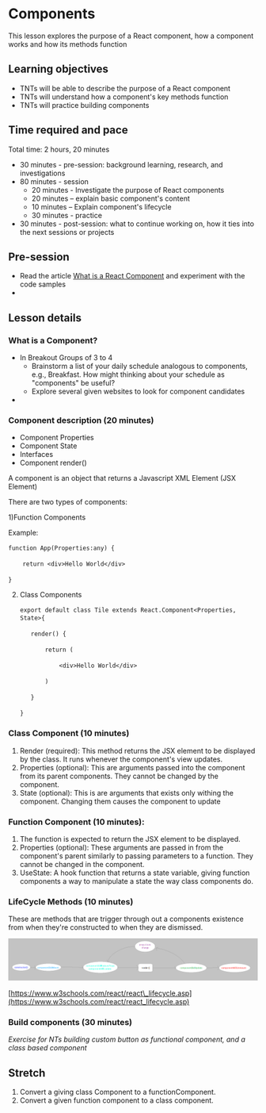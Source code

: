 # Components

This lesson explores the purpose of a React component, how a component works and how its methods function

## Learning objectives

* TNTs will be able to describe the purpose of a React component
* TNTs will understand how a component's key methods function
* TNTs will practice building components

## Time required and pace

Total time: 2 hours, 20 minutes

- 30 minutes - pre-session: background learning, research, and investigations
- 80 minutes - session
  - 20 minutes - Investigate the purpose of React components
  - 20 minutes – explain basic component's content
  - 10 minutes – Explain component's lifecycle
  - 30 minutes - practice
- 30 minutes - post-session: what to continue working on, how it ties into the next sessions or projects

## Pre-session

- Read the article [What is a React Component](https://www.educative.io/edpresso/what-is-a-react-component) and experiment with the code samples
- 

## Lesson details

### What is a Component?

- In Breakout Groups of 3 to 4
  - Brainstorm a list of your daily schedule analogous to components, e.g., Breakfast. How might thinking about your schedule as "components" be useful?
  - Explore several given websites to look for component candidates
- 

### Component description (20 minutes)

* Component Properties
* Component State
* Interfaces
* Component render()

A component is an object that returns a Javascript XML Element (JSX Element)

There are two types of components:

1)Function Components

Example:

    function App(Properties:any) {
    
        return <div>Hello World</div>
    
    }

2) Class Components

       export default class Tile extends React.Component<Properties, State>{
    
          render() {
    
              return (
    
                  <div>Hello World</div>
    
              )
    
          }
    
       }

### Class Component (10 minutes)

1. Render (required): This method returns the JSX element to be displayed by the class. It runs whenever the component's view updates.
2. Properties (optional): This are arguments passed into the component from its parent components. They cannot be changed by the component.
3. State (optional): This is are arguments that exists only withing the component. Changing them causes the component to update

### Function Component (10 minutes):

1. The function is expected to return the JSX element to be displayed.
2. Properties (optional): These arguments are passed in from the component's parent similarly to passing parameters to a function. They cannot be changed in the component.
3. UseState: A hook function that returns a state variable, giving function components a way to manipulate a state the way class components do.

### LifeCycle Methods (10 minutes)

These are methods that are trigger through out a components existence from when they're constructed to when they are dismissed.

![LifeCycleDiagram](./LifeCycle.png)

[https://www.w3schools.com/react/react\_lifecycle.asp](https://www.w3schools.com/react/react_lifecycle.asp)

### Build components (30 minutes)
*Exercise for NTs building custom button as functional component, and a class based component*

## Stretch

  1. Convert a giving class Component to a functionComponent.
  2. Convert a given function component to a class component.
